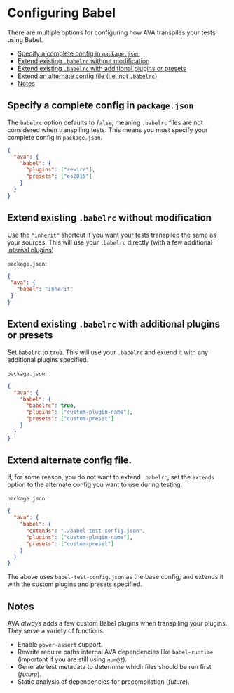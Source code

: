# Configuring Babel

There are multiple options for configuring how AVA transpiles your tests using Babel.

 - [Specify a complete config in `package.json`](#specify-a-complete-config-in-packagejson)
 - [Extend existing `.babelrc` without modification](#extend-existing-babelrc-without-modification)
 - [Extend existing `.babelrc` with additional plugins or presets](#extend-existing-babelrc-with-additional-plugins-or-presets)
 - [Extend an alternate config file (i.e. not `.babelrc`)](#extend-alternate-config-file)
 - [Notes](#notes)

## Specify a complete config in `package.json`

The `babelrc` option defaults to `false`, meaning `.babelrc` files are not considered when transpiling tests. This means you must specify your complete config in `package.json`.

```json
{
  "ava": {
    "babel": {
      "plugins": ["rewire"],
      "presets": ["es2015"]
    }
  }
}
```

## Extend existing `.babelrc` without modification

Use the `"inherit"` shortcut if you want your tests transpiled the same as your sources. This will use your `.babelrc` directly (with a few additional [internal plugins](#notes)).

`package.json`:

```json
{
 "ava": {
   "babel": "inherit"
 }
}
```

## Extend existing `.babelrc` with additional plugins or presets

Set `babelrc` to `true`. This will use your `.babelrc` and extend it with any additional plugins specified.

`package.json`:

```json
{
  "ava": {
    "babel": {
      "babelrc": true,
      "plugins": ["custom-plugin-name"],
      "presets": ["custom-preset"]
    }
  }
}
```

## Extend alternate config file.


If, for some reason, you do not want to extend `.babelrc`, set the `extends` option to the alternate config you want to use during testing.

`package.json`:

```json
{
  "ava": {
    "babel": {
      "extends": "./babel-test-config.json",
      "plugins": ["custom-plugin-name"],
      "presets": ["custom-preset"]
    }
  }
}
```

The above uses `babel-test-config.json` as the base config, and extends it with the custom plugins and presets specified.

## Notes

AVA *always* adds a few custom Babel plugins when transpiling your plugins. They serve a variety of functions:

 * Enable `power-assert` support.
 * Rewrite require paths internal AVA dependencies like `babel-runtime` (important if you are still using `npm@2`).
 * Generate test metadata to determine which files should be run first (*future*).
 * Static analysis of dependencies for precompilation (*future*).
